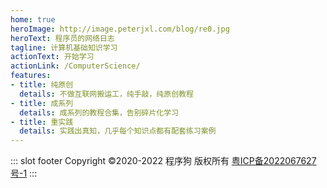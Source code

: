```yaml
---
home: true
heroImage: http://image.peterjxl.com/blog/re0.jpg
heroText: 程序员的网络日志
tagline: 计算机基础知识学习
actionText: 开始学习
actionLink: /ComputerScience/
features:
- title: 纯原创
  details: 不做互联网搬运工，纯手敲，纯原创教程
- title: 成系列
  details: 成系列的教程合集，告别碎片化学习
- title: 重实践
  details: 实践出真知，几乎每个知识点都有配套练习案例
---
```

::: slot footer
Copyright ©2020-2022 程序狗 版权所有 [粤ICP备2022067627号-1](https://beian.miit.gov.cn/)
:::